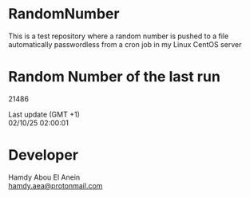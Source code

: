 # RandomNumber    
This is a test repository where a random number is pushed to a file automatically passwordless from a cron job in my Linux CentOS server    
# Random Number of the last run   
21486
      
Last update (GMT +1)    
02/10/25 02:00:01
# Developer    
Hamdy Abou El Anein   
hamdy.aea@protonmail.com
